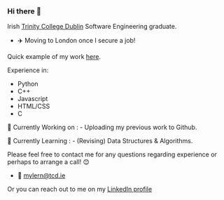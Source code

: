 ### Hi there :wave:

Irish [Trinity College Dublin](https://en.wikipedia.org/wiki/Trinity_College_Dublin "Trinity Wiki") Software Engineering graduate. 

- :airplane: Moving to London once I secure a job! 

Quick example of my work [here](https://github.com/mylern/Blog_from_scratch).

Experience in:
- Python            
- C++
- Javascript
- HTML/CSS
- C

:wrench: Currently Working on : - Uploading my previous work to Github.

:seedling: Currently Learning : - (Revising) Data Structures & Algorithms.


Please feel free to contact me for any questions regarding experience or perhaps to arrange a call! :blush:

- :e-mail: mylern@tcd.ie

Or you can reach out to me on my [LinkedIn profile](https://www.linkedin.com/in/Naoise-Myler) 
